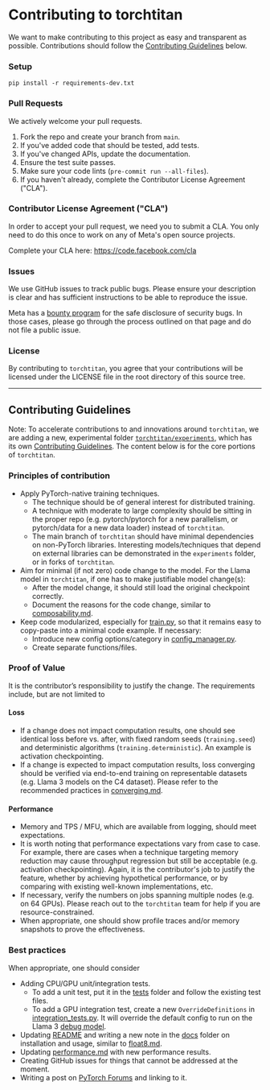 # Contributing to torchtitan
We want to make contributing to this project as easy and transparent as
possible. Contributions should follow the [Contributing Guidelines](#contributing-guidelines) below.

### Setup
```
pip install -r requirements-dev.txt
```

### Pull Requests
We actively welcome your pull requests.

1. Fork the repo and create your branch from `main`.
2. If you've added code that should be tested, add tests.
3. If you've changed APIs, update the documentation.
4. Ensure the test suite passes.
5. Make sure your code lints (`pre-commit run --all-files`).
6. If you haven't already, complete the Contributor License Agreement ("CLA").

### Contributor License Agreement ("CLA")
In order to accept your pull request, we need you to submit a CLA. You only need
to do this once to work on any of Meta's open source projects.

Complete your CLA here: <https://code.facebook.com/cla>

### Issues
We use GitHub issues to track public bugs. Please ensure your description is
clear and has sufficient instructions to be able to reproduce the issue.

Meta has a [bounty program](https://www.facebook.com/whitehat/) for the safe
disclosure of security bugs. In those cases, please go through the process
outlined on that page and do not file a public issue.

### License
By contributing to `torchtitan`, you agree that your contributions will be licensed
under the LICENSE file in the root directory of this source tree.

---

## Contributing Guidelines

Note: To accelerate contributions to and innovations around `torchtitan`, we are adding a new, experimental folder [`torchtitan/experiments`](torchtitan/experiments/), which has its own [Contributing Guidelines](torchtitan/experiments/README.md#contributing-guidelines). The content below is for the core portions of `torchtitan`.

### Principles of contribution

- Apply PyTorch-native training techniques.
  - The technique should be of general interest for distributed training.
  - A technique with moderate to large complexity should be sitting in the proper repo (e.g. pytorch/pytorch for a new parallelism, or pytorch/data for a new data loader) instead of `torchtitan`.
  - The main branch of `torchtitan` should have minimal dependencies on non-PyTorch libraries. Interesting models/techniques that depend on external libraries can be demonstrated in the `experiments` folder, or in forks of `torchtitan`.
- Aim for minimal (if not zero) code change to the model. For the Llama model in `torchtitan`, if one has to make justifiable model change(s):
  - After the model change, it should still load the original checkpoint correctly.
  - Document the reasons for the code change, similar to [composability.md](docs/composability.md).
- Keep code modularized, especially for [train.py](train.py), so that it remains easy to copy-paste into a minimal code example. If necessary:
  - Introduce new config options/category in [config_manager.py](torchtitan/config_manager.py).
  - Create separate functions/files.

### Proof of Value

It is the contributor’s responsibility to justify the change. The requirements include, but are not limited to

#### Loss

- If a change does not impact computation results, one should see identical loss before vs. after, with fixed random seeds (`training.seed`) and deterministic algorithms (`training.deterministic`). An example is activation checkpointing.
- If a change is expected to impact computation results, loss converging should be verified via end-to-end training on representable datasets (e.g. Llama 3 models on the C4 dataset). Please refer to the recommended practices in [converging.md](docs/converging.md).

#### Performance
- Memory and TPS / MFU, which are available from logging, should meet expectations.
- It is worth noting that performance expectations vary from case to case. For example, there are cases when a technique targeting memory reduction may cause throughput regression but still be acceptable (e.g. activation checkpointing). Again, it is the contributor's job to justify the feature, whether by achieving hypothetical performance, or by comparing with existing well-known implementations, etc.
- If necessary, verify the numbers on jobs spanning multiple nodes (e.g. on 64 GPUs). Please reach out to the `torchtitan` team for help if you are resource-constrained.
- When appropriate, one should show profile traces and/or memory snapshots to prove the effectiveness.

### Best practices

When appropriate, one should consider

- Adding CPU/GPU unit/integration tests.
  - To add a unit test, put it in the [tests](tests/) folder and follow the existing test files.
  - To add a GPU integration test, create a new `OverrideDefinitions` in [integration_tests.py](tests/integration_tests.py). It will override the default config to run on the Llama 3 [debug model](torchtitan/models/llama/train_configs/debug_model.toml).
- Updating [README](README.md) and writing a new note in the [docs](docs/) folder on installation and usage, similar to [float8.md](docs/float8.md).
- Updating [performance.md](docs/performance.md) with new performance results.
- Creating GitHub issues for things that cannot be addressed at the moment.
- Writing a post on [PyTorch Forums](https://discuss.pytorch.org/c/distributed/torchtitan/44) and linking to it.
